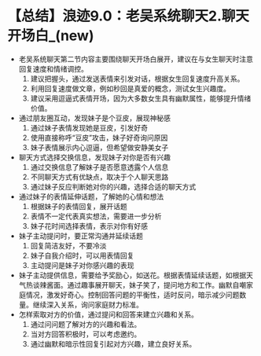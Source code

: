 # 【总结】浪迹9.0：老吴系统聊天2.聊天开场白_(new)

-   老吴系统聊天第二节内容主要围绕聊天开场白展开，建议在与女生聊天时注意回复速度和情绪调控。
    1.  建议把握头，通过发送表情来引发对话，根据女生回复速度升高关系。
    2.  利用回复速度做文章，例如秒回是真爱的概念，测试女生兴趣度。
    3.  建议采用逗逼式表情开场，因为大多数女生具有幽默属性，能够提升情绪价值。
-   通过朋友圈互动，发现妹子是个豆皮，展现神秘感
    1.  通过妹子表情发现她是豆皮，引发好奇
    2.  使用直接称呼“豆皮”攻击，妹子好奇询问原因
    3.  妹子表情展示内心逗逼，但希望做安静美女子
-   聊天方式选择交换信息，发现妹子对你是否有兴趣
    1.  通过交换信息了解妹子是否愿意透露个人信息
    2.  不同聊天方式有优缺点，取决于个人聊天思路
    3.  通过妹子反应判断她对你的兴趣，选择合适的聊天方式
-   通过妹子的表情延伸话题，了解她的心情和想法
    1.  根据妹子的表情回复，展开话题
    2.  表情不一定代表真实想法，需要进一步分析
    3.  妹子花时间选择表情，表示对你有好感
-   妹子主动提问时，要正常沟通并延续话题
    1.  回复简洁友好，不要冷淡
    2.  妹子自我介绍时，可以用表情回复
    3.  主动提问是妹子对你感兴趣的表现
-   妹子主动提供信息，需要给予奖励心，如送花。根据表情延续话题，如根据天气热谈辣酱面。通过趣事展开聊天，妹子笑了，提问地方和工作。幽默自嘲家庭情况，激发好奇心。控制回答问题的平衡性，适时反问，暗示减少问题数量。继续深入关系，询问家庭财力标准。
-   怎样索取对方的价值，通过提问和回答来建立兴趣和关系。
    1.  通过问问题了解对方的兴趣和看法。
    2.  当对方回答积极时，可以考虑邀约。
    3.  通过幽默和暗示性回复引起对方兴趣，建立良好关系。